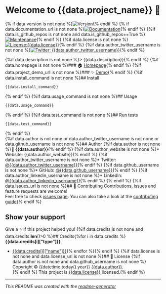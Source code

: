 
<h1 align="center">Welcome to {{data.project_name}} 👋</h1>

<p>
{% if data.version is not none %}<img alt="Version" src="https://img.shields.io/badge/version-{{data.version}}-blue.svg?cacheSeconds=2592000" />{% endif %}
{% if data.documentation_url is not none %}<a href="{{data.documentation_url}}" target="_blank"><img alt="Documentation" src="https://img.shields.io/badge/documentation-yes-brightgreen.svg" /></a>{% endif %}
{%if data.is_github_repos is not none and data.is_github_repos==True %}<a href="{{data.repository_url}}/graphs/commit-activity" target="_blank"><img alt="Maintenance" src="https://img.shields.io/badge/Maintained%3F-yes-green.svg" /></a>{% endif %}
{%if data.license is not none %}<a href="{{data.license_url}}" target="_blank"><img alt="License:{{data.license}}" src="https://img.shields.io/badge/License-{{data.license}}-yellow.svg" /></a>{% endif %}
{%if data.author_twitter_username is not none %}<a href="https://twitter.com/{{data.author_twitter_username}}" target="_blank"><img alt="Twitter: {{data.author_twitter_username}}" src="https://img.shields.io/twitter/follow/{{data.author_twitter_username}}.svg?style=social" /></a>{% endif %}
</p>

{%if data.description is not none %}> {{data.description}}{% endif %}
{%if data.homepage is not none %}### 🏠 [Homepage]({{data.homepage}}){% endif %}
{%if data.project_demo_url is not none %}### ✨ [Demo]({{data.project_demo_url}}){% endif %}
{%if data.install_command is not none %}## Install
```sh
{{data.install_command}}
```
{% endif %}
{%if data.usage_command is not none %}## Usage
```sh
{{data.usage_command}}
```
{% endif %}
{%if data.test_command is not none %}## Run tests
```sh
{{data.test_command}}
```
{% endif %}  
{%if data.author is not none or data.author_twitter_username is not none or data.github_username is not none %}## Author
{%if data.author is not none %}👤 **{{data.author}}**{% endif %}
{%if data.author_website is not none %}* Website: {{data.author_website}}{% endif %}
{%if data.author_twitter_username is not none %}* Twitter: [@{{data.author_twitter_username}}](https://twitter.com/{{data.author_twitter_username}}){% endif %}
{%if data.github_username is not none %}* GitHub: [@{{data.github_username}}](https://github.com/{github_username}){% endif %}
{%if data.author_linkedin_username is not none %}* LinkedIn: [@{{data.author_linkedin_username}}](https://linkedin.com/in/{author_linkedin_username}){% endif %}
{% endif %}
{%if data.issues_url is not none %}## 🤝 Contributing
Contributions, issues and feature requests are welcome!<br />Feel free to check [issues page]({{data.issues_url}}). You can also take a look at the [contributing guide]({{data.contributing_url}}){% endif %}
## Show your support
Give a ⭐️ if this project helped you!
{%if data.credits is not none and data.credits.__len__()>0 %}## Credits{%for i in data.credits %}
**{{data.credits[i]["type"]}}**
* [{{data.credits[i]["name"]}}]({{data.credits[i]["url"]}}){% endfor %}{% endif %}
{%if data.license is not none and data.license_url is not none %}## 📝 License
{%if data.author is not none and data.github_username is not none %}
Copyright © {{datetime.today().year}} [{{data.author}}](https://github.com/{{data.github_username}} ).<br/>{% endif %}
This project is [{{data.license}}]({{data.license_url}}) licensed.{% endif %}

---
_This README was created with the [readme-generator](https://github.com/pedroermarinho/readme-generator)_